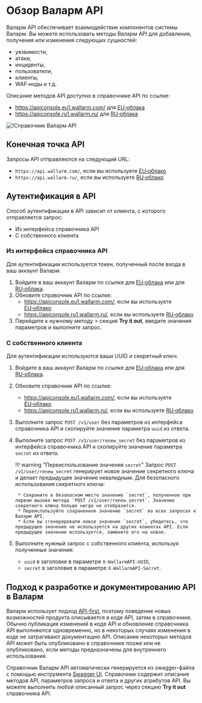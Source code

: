 # Обзор Валарм API

Валарм API обеспечивает взаимодействие компонентов системы Валарм. Вы можете использовать методы Валарм API для добавления, получения или изменения следующих сущностей:

* уязвимости,
* атаки,
* инциденты,
* пользователи,
* клиенты,
* WAF‑ноды и т.д.

Описание методов API доступно в справочнике API по ссылке:

* https://apiconsole.eu1.wallarm.com/ для [EU‑облака](../about-wallarm-waf/overview.md#euоблако)
* https://apiconsole.ru1.wallarm.ru/ для [RU‑облака](../about-wallarm-waf/overview.md#ruоблако)

![!Справочник Валарм API](../images/wallarm-api-reference.png)

## Конечная точка API

Запросы API отправляются на следующий URL:

* `https://api.wallarm.com/`, если вы используете [EU‑облако](../about-wallarm-waf/overview.md#euоблако)
* `https://api.wallarm.ru/`, если вы используете [RU‑облако](../about-wallarm-waf/overview.md#ruоблако)

## Аутентификация в API

Способ аутентификации в API зависит от клиента, с которого отправляется запрос:

* Из интерфейса справочника API
* С собственного клиента

### Из интерфейса справочника API

Для аутентификации используется токен, полученный после входа в ваш аккаунт Валарм.

1. Войдите в ваш аккаунт Валарм по ссылке для [EU‑облака](https://my.wallarm.com/) или для [RU‑облака](https://my.wallarm.ru/).
2. Обновите справочник API по ссылке:
    * https://apiconsole.eu1.wallarm.com/, если вы используете [EU‑облако](../about-wallarm-waf/overview.md#euоблако)
    * https://apiconsole.ru1.wallarm.ru/, если вы используете [RU‑облако](../about-wallarm-waf/overview.md#ruоблако)
3. Перейдите к нужному методу > секция **Try it out**, введите значения параметров и выполните запрос.

### С собственного клиента

Для аутентификации используются ваши UUID и секретный ключ.

1. Войдите в ваш аккаунт Валарм по ссылке для [EU‑облака](https://my.wallarm.com/) или для [RU‑облака](https://my.wallarm.ru/).
2. Обновите справочник API по ссылке:
    * https://apiconsole.eu1.wallarm.com/, если вы используете [EU‑облако](../about-wallarm-waf/overview.md#euоблако)
    * https://apiconsole.ru1.wallarm.ru/, если вы используете [RU‑облако](../about-wallarm-waf/overview.md#ruоблако)
3. Выполните запрос `POST /v1/user` без параметров из интерфейса справочника API и скопируйте значение параметра `uuid` из ответа.
4. Выполните запрос `POST /v1/user/renew_secret` без параметров из интерфейса справочника API и скопируйте значение параметра `secret` из ответа.

    !!! warning "Переиспользование значения `secret`"
        Запрос `POST /v1/user/renew_secret` генерирует новое значение секретного ключа и делает предыдущее значение невалидным. Для безопасного использования секретного ключа:

        * Сохраните в безопасном месте значение `secret`, полученное при первом вызове метода `POST /v1/user/renew_secret`. Значение секретного ключа больше нигде не отобразится.
        * Переиспользуйте сохраненное значение `secret` во всех запросах к Валарм API.
        * Если вы сгенерировали новое значение `secret`, убедитесь, что предыдущее значение не используется на других клиентах API. Если предыдущее значение используется, замените его на новое.
5. Выполните нужный запрос с собственного клиента, используя полученные значения:
    * `uuid` в заголовке в параметре `X‑WallarmAPI‑UUID`,
    * `secret` в заголовке в параметре `X‑WallarmAPI‑Secret`.

<!-- ## Ограничения API

Валарм API устанавливает ограничение на количество запросов в секунду. С одного IP‑адреса можно отправить до 500 запросов в секунду. -->

## Подход к разработке и документированию API в Валарм

Валарм использует подход [API-first](https://swagger.io/resources/articles/adopting-an-api-first-approach/), поэтому поведение новых возможностей продукта описывается в коде API, затем в справочнике. Обычно публикация изменений в коде API и обновление справочника API выполняются одновременно, но в некоторых случаях изменения в коде не затрагивают документацию API. Описание некоторых методов API может быть опубликовано в справочнике позже или не опубликовано, если методы предназначены для внутреннего использования.
    
Справочник Валарм API автоматически генерируется из swagger-файла с помощью инструмента [Swagger UI](https://swagger.io/tools/swagger-ui/). Справочник содержит описание методов API, параметров запроса и ответа и других атрибутов API. Вы можете выполнить любой описанный запрос через секцию **Try it out** справочника API.
